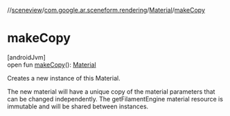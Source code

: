 //[sceneview](../../../index.md)/[com.google.ar.sceneform.rendering](../index.md)/[Material](index.md)/[makeCopy](make-copy.md)

# makeCopy

[androidJvm]\
open fun [makeCopy](make-copy.md)(): [Material](index.md)

Creates a new instance of this Material. 

The new material will have a unique copy of the material parameters that can be changed independently. The getFilamentEngine material resource is immutable and will be shared between instances.
